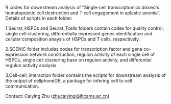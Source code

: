 R codes for downstream analysis of “Single-cell transcriptomics dissects hematopoietic cell destruction and T cell engagement in aplastic anemia”.
Details of scripts in each folder:

1.Seurat_HSPCs and Seurat_Tcells folders contain codes for quality control, single cell clustering, differentially expressed genes identification and cellular composition anaysis of HSPCs and T cells, respectively.

2.SCENIC folder includes codes for transcription factor and gene co-expression network construction, regulon activity of each single cell of HSPCs, single cell clustering base on regulon activity, and differential regulon activity analysis.

3.Cell-cell_interaction folder contains the scripts for downstream analysis of the output of cellphoneDB, a package for infering cell to cell communication.

Contact: Caiying Zhu (zhucaiying@ihcams.ac.cn)
